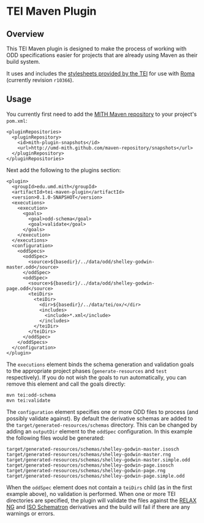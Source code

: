 TEI Maven Plugin
================

Overview
--------

This TEI Maven plugin is designed to make the process of working with ODD
specifications easier for projects that are already using Maven as their build
system.

It uses and includes the [stylesheets provided by the TEI](http://www.tei-c.org/Guidelines/P5/get.xml)
for use with [Roma](http://www.tei-c.org/Guidelines/P5/get.xml#Roma) (currently revision `r10366`).

Usage
-----

You currently first need to add the [MITH Maven repository](https://github.com/umd-mith/maven-repository)
to your project's `pom.xml`:

    <pluginRepositories>
      <pluginRepository>
        <id>mith-plugin-snapshots</id>
        <url>http://umd-mith.github.com/maven-repository/snapshots</url>
      </pluginRepository>
    </pluginRepositories>

Next add the following to the plugins section:

    <plugin>
      <groupId>edu.umd.mith</groupId>
      <artifactId>tei-maven-plugin</artifactId>
      <version>0.1.0-SNAPSHOT</version>
      <executions>
        <execution>
          <goals>
            <goal>odd-schema</goal>
            <goal>validate</goal>
          </goals>
        </execution>
      </executions>
      <configuration>
        <oddSpecs>
          <oddSpec>
            <source>${basedir}/../data/odd/shelley-godwin-master.odd</source>
          </oddSpec>
          <oddSpec>
            <source>${basedir}/../data/odd/shelley-godwin-page.odd</source>
            <teiDirs>
              <teiDir>
                <dir>${basedir}/../data/tei/ox/</dir>
                <includes>
                  <include>*.xml</include>
                </includes>
              </teiDir>
            </teiDirs>
          </oddSpec>
        </oddSpecs>
      </configuration>
    </plugin>

The `executions` element binds the schema generation and validation goals to
the appropriate project phases (`generate-resources` and `test` respectively).
If you do not wish the goals to run automatically, you can remove this element
and call the goals directly:

    mvn tei:odd-schema
    mvn tei:validate

The `configuration` element specifies one or more ODD files to process (and
possibly validate against). By default the derivative schemas are added to the
`target/generated-resources/schemas` directory. This can be changed by adding
an `outputDir` element to the `oddSpec` configuration. In this example the
following files would be generated:

    target/generated-resources/schemas/shelley-godwin-master.isosch
    target/generated-resources/schemas/shelley-godwin-master.rng
    target/generated-resources/schemas/shelley-godwin-master.simple.odd
    target/generated-resources/schemas/shelley-godwin-page.isosch
    target/generated-resources/schemas/shelley-godwin-page.rng
    target/generated-resources/schemas/shelley-godwin-page.simple.odd

When the `oddSpec` element does not contain a `teiDirs` child (as in the first
example above), no validation is performed. When one or more TEI directories
are specified, the plugin will validate the files against the
[RELAX NG](http://relaxng.org/) and [ISO Schematron](http://www.schematron.com/)
derivatives and the build will fail if there are any warnings or errors.

